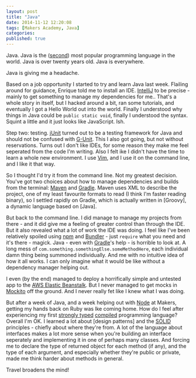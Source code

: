 ```yaml
---
layout: post
title: "Java"
date: 2014-11-12 12:20:08
tags: [Makers Academy, Java]
categories:
published: true
---
```


Java. Java is the
([second](http://www.tiobe.com/index.php/content/paperinfo/tpci/index.html))
most popular programming language in the world. Java is over twenty years old.
Java is everywhere.

Java is giving me a headache.

Based on a job opportunity I started to try and learn Java last week. Flailing
around for guidance, Enrique told me to install an IDE. [IntelliJ] to be
precise - mainly to get something to manage my dependencies for me.. That's
a whole story in itself, but I hacked around a bit, ran some tutorials, and
eventually I got a Hello World out into the world. Finally
I understood why things in Java could be `public static void`, finally
I understood the syntax. Squint a little and it just looks like JavaScript. Ish.

Step two: testing. [jUnit] turned out to be a testing framework for Java
and should not be confused with [G-Unit].  This I also got going, but not
without reservations. Turns out I don't like IDEs, for some reason they make me
feel seperated from the code I'm writing.  Also I felt ike I didn't have the
time to learn a whole new environment. I use [Vim], and I use it on the command
line, and I like it that way.

So I thought I'd try it from the command line. Not my greatest decision. You've
got two choices about how to manage dependencies and builds from the terminal:
[Maven] and [Gradle]. Maven uses XML to describe the project, one of my
least favourite formats to read (I think I'm faster reading binary), so
I settled rapidly on Gradle, which is actually written in [Groovy], a dynamic
language based on [Java].

But back to the command line. I did manage to manage my projects from there -
and it did give me a feeling of greater control than through the IDE. But it
also revealed what a lot of work the IDE was doing. I feel like I've been
relatively spoiled using [npm] and [Bundler] - just `require` what you
need and it's there - magick. Java - even with [Gradle]'s help - is horrible
to look at. A long mess of `com.something.somethingElse.someMethodHere`, each
individual damn thing being summoned individually. And me with no intuitive idea
of how it all works. I can only imagine what it would be like without
a dependency manager helping out.

I even (by the end) managed to deploy a horrifically simple and untested app to
the [AWS Elastic Beanstalk]. But I never managed to get mocks in [Mockito]
off the ground. And I never really fet like I knew what I was doing.

But after a week of Java, and a week helping out with [Node] at Makers,
getting my hands back on Ruby was lke coming home. How do I feel after
experiencing my first [strongly typed] [compiled] programming language?
Overall I'm OK. I learned a lot about [design patterns] and the [SOLID]
principles - chiefly about where they're from. A lot of the language about
interfaces makes a lot more sense when you're building an interface seperately
and implementing it in one of perhaps many classes. And forcing me to declare
the type of returned object for each method (if any), and the type of each
argument, and especially whether they're public or private, made me think harder
about methods in general.

Travel broadens the mind!

[IntelliJ]: https://www.jetbrains.com/idea/
[jUnit]: http://junit.org/
[G-Unit]: http://en.wikipedia.org/wiki/G-Unit
[Vim]: http://www.vim.org/
[Maven]: http://maven.apache.org/
[Gradle]: http://www.gradle.org/
[npm]: https://www.npmjs.org/
[Bundler]: http://bundler.io/
[AWS Elastic Beanstalk]: http://aws.amazon.com/elasticbeanstalk/
[Mockito]: https://code.google.com/p/mockito/
[Node]: http://nodejs.org/
[strongly typed]: http://en.wikipedia.org/wiki/Strong_and_weak_typing
[compiled]: http://en.wikipedia.org/wiki/Compiled_language
[desigk patterns]: http://en.wikipedia.org/wiki/Software_design_pattern
[SOLID]: http://en.wikipedia.org/wiki/SOLID_(object-oriented_design)
